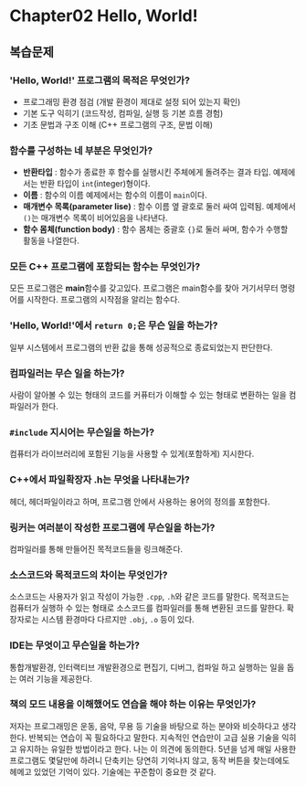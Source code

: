 # Chapter02 Hello, World!

## 복습문제

### 'Hello, World!' 프로그램의 목적은 무엇인가?
- 프로그래밍 환경 점검 (개발 환경이 제대로 설정 되어 있는지 확인)
- 기본 도구 익히기 (코드작성, 컴파일, 실행 등 기본 흐름 경험)
- 기초 문법과 구조 이해 (C++ 프로그램의 구조, 문법 이해)
### 함수를 구성하는 네 부분은 무엇인가?
- **반환타입** : 함수가 종료한 후 함수를 실행시킨 주체에게 돌려주는 결과 타입.
예제에서는 반환 타입이 `int`(integer)형이다.
- **이름** : 함수의 이름
예제에서는 함수의 이름이 `main`이다.
- **매개변수 목록(parameter lise)** : 함수 이름 옆 괄호로 둘러 싸여 입력됨.
예제에서 `()`는 매개변수 목록이 비어있음을 나타낸다.
- **함수 몸체(function body)** : 함수 몸체는 중괄호 `{}`로 둘러 싸며, 함수가 수행할 활동을 나열한다.
### 모든 C++ 프로그램에 포함되는 함수는 무엇인가?
모든 프로그램은 **main**함수를 갖고있다.
프로그램은 main함수를 찾아 거기서무터 명령어를 시작한다.
프로그램의 시작점을 알리는 함수다.
### 'Hello, World!'에서 `return 0;`은 무슨 일을 하는가?
일부 시스템에서 프로그램의 반환 값을 통해 성공적으로 종료되었는지 판단한다.
### 컴파일러는 무슨 일을 하는가?
사람이 알아볼 수 있는 형태의 코드를 커퓨터가 이해할 수 있는 형태로 변환하는 일을 컴파일러가 한다.
### `#include` 지시어는 무슨일을 하는가?
컴퓨터가 라이브러리에 포함된 기능을 사용할 수 있게(포함하게) 지시한다.
### C++에서 파일확장자 .h는 무엇을 나타내는가?
헤더, 헤더파일이라고 하며, 프로그램 안에서 사용하는 용어의 정의를 포함한다.
### 링커는 여러분이 작성한 프로그램에 무슨일을 하는가?
컴파일러를 통해 만들어진 목적코드들을 링크해준다.
### 소스코드와 목적코드의 차이는 무엇인가?
소스코드는 사용자가 읽고 작성이 가능한 `.cpp`, `.h`와 같은 코드를 말한다.
목적코드는 컴퓨터가 실행하 수 있는 형태로 소스코드를 컴파일러를 통해 변환된 코드를 말한다.
확장자로는 시스템 환경마다 다르지만 `.obj`, `.o` 등이 있다.
### IDE는 무엇이고 무슨일을 하는가?
통합개발환경, 인터랙티브 개발환경으로 편집기, 디버그, 컴파일 하고 실행하는 일을 돕는 여러 기능을 제공한다.
### 책의 모드 내용을 이해했어도 연습을 해야 하는 이유는 무엇인가?
저자는 프로그래밍은 운동, 음악, 무용 등 기술을 바탕으로 하는 분야와 비슷하다고 생각한다. 반복되는 연습이 꼭 필요하다고 말한다. 지속적인 연습만이 고급 실용 기술을 익히고 유지하는 유일한 방법이라고 한다.
나는 이 의견에 동의한다. 5년을 넘게 매일 사용한 프로그램도 몇달만에 하려니 단축키는 당연히 기억나지 않고, 동작 버튼을 찾는데에도 헤메고 있었던 기억이 있다.
기술에는 꾸준함이 중요한 것 같다.